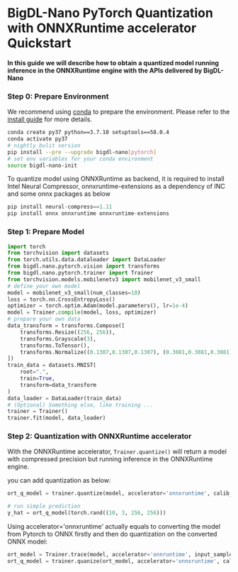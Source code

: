 # BigDL-Nano PyTorch Quantization with ONNXRuntime accelerator Quickstart

**In this guide we will describe how to obtain a quantized model running inference in the ONNXRuntime engine with the APIs delivered by BigDL-Nano**

### **Step 0: Prepare Environment**
We recommend using [conda](https://docs.conda.io/projects/conda/en/latest/user-guide/install/) to prepare the environment. Please refer to the [install guide](../../UserGuide/python.md) for more details.

```bash
conda create py37 python==3.7.10 setuptools==58.0.4
conda activate py37
# nightly bulit version
pip install --pre --upgrade bigdl-nano[pytorch]
# set env variables for your conda environment
source bigdl-nano-init
```

To quantize model using ONNXRuntime as backend, it is required to install Intel Neural Compressor, onnxruntime-extensions as a dependency of INC and some onnx packages as below
```python
pip install neural-compress==1.11
pip install onnx onnxruntime onnxruntime-extensions
```

### **Step 1: Prepare Model**
```python
import torch
from torchvision import datasets
from torch.utils.data.dataloader import DataLoader
from bigdl.nano.pytorch.vision import transforms
from bigdl.nano.pytorch.trainer import Trainer
from torchvision.models.mobilenetv3 import mobilenet_v3_small
# define your own model
model = mobilenet_v3_small(num_classes=10)
loss = torch.nn.CrossEntropyLoss()
optimizer = torch.optim.Adam(model.parameters(), lr=1e-4)
model = Trainer.compile(model, loss, optimizer)
# prepare your own data
data_transform = transforms.Compose([
    transforms.Resize((256, 256)),
    transforms.Grayscale(3),
    transforms.ToTensor(),
    transforms.Normalize((0.1307,0.1307,0.1307), (0.3081,0.3081,0.3081))
])
train_data = datasets.MNIST(
    root=".",
    train=True,
    transform=data_transform
)
data_loader = DataLoader(train_data)
# (Optional) Something else, like training ...
trainer = Trainer()
trainer.fit(model, data_loader)
```

### **Step 2: Quantization with ONNXRuntime accelerator**
With the ONNXRuntime accelerator, `Trainer.quantize()` will return a model with compressed precision but running inference in the ONNXRuntime engine.

you can add quantization as below:
```python
ort_q_model = trainer.quantize(model, accelerator='onnxruntime', calib_dataloader=data_loader)

# run simple prediction
y_hat = ort_q_model(torch.rand((10, 3, 256, 256)))
```

Using accelerator='onnxruntime' actually equals to converting the model from Pytorch to ONNX firstly and then do quantization on the converted ONNX model:
```python
ort_model = Trainer.trace(model, accelerator='onnruntime', input_sample=x):
ort_q_model = trainer.quanize(ort_model, accelerator='onnxruntime', calib_dataloader=dataloader)
```